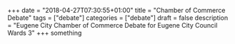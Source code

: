+++
date = "2018-04-27T07:30:55+01:00"
title = "Chamber of Commerce Debate"
tags = ["debate"]
categories = ["debate"]
draft = false
description = "Eugene City Chamber of Commerce Debate for Eugene City Council Wards 3"
+++
something
